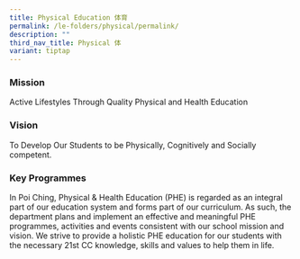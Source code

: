 ```yaml
---
title: Physical Education 体育
permalink: /le-folders/physical/permalink/
description: ""
third_nav_title: Physical 体
variant: tiptap
---
```

<h3><strong>Mission</strong></h3>
<p>Active Lifestyles Through Quality Physical and Health Education</p>
<h3><strong>Vision</strong></h3>
<p>To Develop Our Students to be Physically, Cognitively and Socially competent.</p>
<h3><strong>Key Programmes</strong></h3>
<p>In Poi Ching, Physical &amp; Health Education (PHE) is regarded as an
    integral part of our education system and forms part of our curriculum.
    As such, the department plans and implement an effective and meaningful
    PHE programmes, activities and events consistent with our school mission
    and vision. We strive to provide a holistic PHE education for our students
    with the necessary 21st CC knowledge, skills and values to help them in
    life.</p>